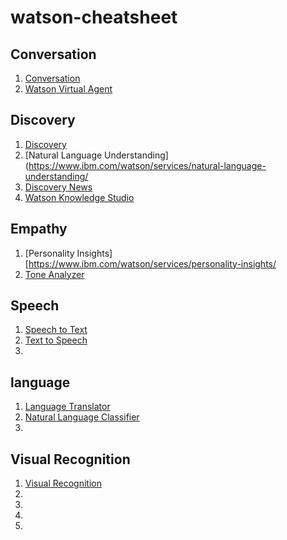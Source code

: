 # watson-cheatsheet
## Conversation
1. [Conversation](https://www.ibm.com/watson/services/conversation/)
1. [Watson Virtual Agent](https://www.ibm.com/us-en/marketplace/cognitive-customer-engagement)

## Discovery
1. [Discovery](https://www.ibm.com/watson/services/discovery/)
1. [Natural Language Understanding](https://www.ibm.com/watson/services/natural-language-understanding/
1. [Discovery News](https://www.ibm.com/watson/services/discovery-news/)
1. [Watson Knowledge Studio](https://www.ibm.com/us-en/marketplace/supervised-machine-learning) 


## Empathy
1. [Personality Insights][https://www.ibm.com/watson/services/personality-insights/
1. [Tone Analyzer](https://www.ibm.com/watson/services/tone-analyzer/)

## Speech
1. [Speech to Text](https://www.ibm.com/watson/services/speech-to-text/)
1. [Text to Speech](https://www.ibm.com/watson/services/text-to-speech/)
1.
## language
1. [Language Translator](https://www.ibm.com/watson/services/language-translator/)
1. [Natural Language Classifier](https://www.ibm.com/watson/services/natural-language-classifier/)
1.
## Visual Recognition
1. [Visual Recognition](https://www.ibm.com/watson/services/visual-recognition/)
1.
1.
1.
1.

